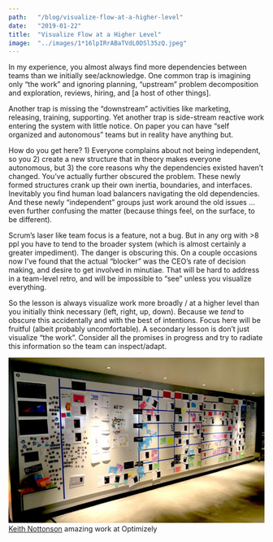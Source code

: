 ```yaml
---
path:	"/blog/visualize-flow-at-a-higher-level"
date:	"2019-01-22"
title:	"Visualize Flow at a Higher Level"
image:	"../images/1*16lpIRrABaTVdL0DSl35zQ.jpeg"
---
```


In my experience, you almost always find more dependencies between teams than we initially see/acknowledge. One common trap is imagining only “the work” and ignoring planning, “upstream” problem decomposition and exploration, reviews, hiring, and [a host of other things].

Another trap is missing the “downstream” activities like marketing, releasing, training, supporting. Yet another trap is side-stream reactive work entering the system with little notice. On paper you can have “self organized and autonomous” teams but in reality have anything but.

How do you get here? 1) Everyone complains about not being independent, so you 2) create a new structure that in theory makes everyone autonomous, but 3) the core reasons why the dependencies existed haven’t changed. You’ve actually further obscured the problem. These newly formed structures crank up their own inertia, boundaries, and interfaces. Inevitably you find human load balancers navigating the old dependencies. And these newly “independent” groups just work around the old issues … even further confusing the matter (because things feel, on the surface, to be different).

Scrum’s laser like team focus is a feature, not a bug. But in any org with >8 ppl you have to tend to the broader system (which is almost certainly a greater impediment). The danger is obscuring this. On a couple occasions now I’ve found that the actual “blocker” was the CEO’s rate of decision making, and desire to get involved in minutiae. That will be hard to address in a team-level retro, and will be impossible to “see” unless you visualize everything.

So the lesson is always visualize work more broadly / at a higher level than you initially think necessary (left, right, up, down). Because we *tend* to obscure this accidentally and with the best of intentions. Focus here will be fruitful (albeit probably uncomfortable). A secondary lesson is don’t just visualize “the work”. Consider all the promises in progress and try to radiate this information so the team can inspect/adapt.

![](../images/1*16lpIRrABaTVdL0DSl35zQ.jpeg)[Keith Nottonson](https://www.linkedin.com/in/keithn) amazing work at Optimizely